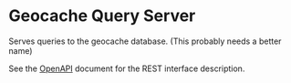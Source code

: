 # Geocache Query Server

Serves queries to the geocache database.
(This probably needs a better name)

See the [OpenAPI](openapi.yaml) document for the REST interface description.
